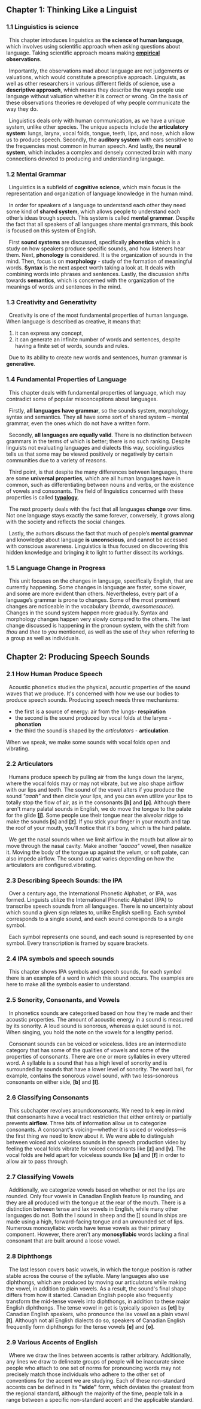 ## Chapter 1: Thinking Like a Linguist

### 1.1 Linguistics is science

&ensp;This chapter introduces linguistics as **the science of human language**, which involves using scientific approach when asking questions about language. Taking scientific approach means making **[empirical](https://www.merriam-webster.com/dictionary/empirical) observations**. 

&ensp;Importantly, the observations mad about language are not judgements or valuations, which would constitute a prescriptive approach. Linguists, as well as other researchers in various different fields of science, use a **descriptive approach**, which means they describe the ways people use language without valuation whether it is correct or wrong. On the basis of these observations theories re developed of why people communicate the way they do. 

&ensp;Linguistics deals only with human communication, as we have a unique system, unlike other species. The unique aspects include the **articulatory system**: lungs, larynx, vocal folds, tongue, teeth, lips, and nose, which allow us to produce speech. Secondly, the **auditory system** with ears sensitive to the frequencies most common in human speech. And lastly, the **neural system**, which includes a complex and densely connected brain with many connections devoted to producing and understanding language. 

### 1.2 Mental Grammar

&ensp;Linguistics is a subfield of **cognitive science**, which main focus is the representation and organization of language knowledge in the human mind. 

&ensp;In order for speakers of a language to understand each other they need some kind of **shared system**, which allows people to understand each other’s ideas trough speech. This system is called **mental grammar**. Despite the fact that all speakers of all languages share mental grammars, this book is focused on this system of English.  

&ensp;First **sound systems** are discussed, specifically **phonetics** which is a study on how speakers produce specific sounds, and how listeners hear them. Next, **phonology** is considered. It is the organization of sounds in the mind. Then, focus is on **morphology** - study of the formation of meaningful words. **Syntax** is the next aspect worth taking a look at. It deals with combining words into phrases and sentences. Lastly, the discussion shifts towards **semantics**, which is concerned with the organization of the meanings of words and sentences in the mind.

### 1.3 Creativity and Generativity

&ensp;Creativity is one of the most fundamental properties of human language. When language is described as creative, it means that:
1.	it can express any concept,
2.	it can generate an infinite number of words and sentences, despite having a finite set of words, sounds and rules. 

&ensp;Due to its ability to create new words and sentences, human grammar is **generative**. 

### 1.4 Fundamental Properties of Language

&ensp;This chapter deals with fundamental properties of language, which may contradict some of popular misconceptions about languages.

&ensp;Firstly, **all languages have grammar**, so the sounds system, morphology, syntax and semantics. They all have some sort of shared system – mental grammar, even the ones which do not have a written form.

&ensp;Secondly, **all languages are equally valid**. There is no distinction between grammars in the terms of which is better; there is no such ranking. Despite linguists not evaluating languages and dialects this way, sociolinguistics tells us that some may be viewed positively or negatively by certain communities due to a variety of reasons. 

&ensp;Third point, is that despite the many differences between languages, there are some **universal properties**, which are all human languages have in common, such as differentiating between nouns and verbs, or the existence of vowels and consonants. The field of linguistics concerned with these properties is called **[typology](https://en.wikipedia.org/wiki/Linguistic_typology)**. 

&ensp;The next property deals with the fact that all languages **change** over time. Not one language stays exactly the same forever, conversely, it grows along with the society and reflects the social changes. 

&ensp;Lastly, the authors discuss the fact that much of people’s **mental grammar** and knowledge about language **is unconscious**, and cannot be accessed with conscious awareness. Linguistics is thus focused on discovering this hidden knowledge and bringing it to light to further dissect its workings. 

### 1.5 Language Change in Progress

&ensp;This unit focuses on the changes in language, specifically English, that are currently happening. Some changes in language are faster, some slower, and some are more evident than others. Nevertheless, every part of a language’s grammar is prone to changes. Some of the most prominent changes are noticeable in the vocabulary (*beardo*, *awesomesauce*). Changes in the sound system happen more gradually. Syntax and morphology changes happen very slowly compared to the others. The last change discussed is happening in the pronoun system, with the shift from *thou* and *thee* to *you* mentioned, as well as the use of *they* when referring to a group as well as individuals. 


## Chapter 2: Producing Speech Sounds

### 2.1 How Human Produce Speech

&ensp;Acoustic phonetics studies the physical, acoustic properties of the sound waves that we produce. It's concerned with how we use our bodies to produce speech sounds. Producing speech needs three mechanisms:
- the first is a source of energy: air from the lungs- **respiration**
- the second is the sound produced by vocal folds at the larynx -**phonation** 
- the third the sound is shaped by the _articulators_ - **articulation**.

When we speak, we make some sounds with vocal folds open and vibrating.

### 2.2 Articulators

&ensp;Humans produce speech by pulling air from the lungs down the larynx, where the vocal folds may or may not vibrate, but we also shape airflow with our lips and teeth. The sound of the vowel alters if you produce the sound _"aaah"_ and then circle your lips, and you can even utilize your lips to totally stop the flow of air, as in the consonants **[b]** and **[p]**. Although there aren't many palatal sounds in English, we do move the tongue to the palate for the glide **[j]**. Some people use their tongue near the alveolar ridge to make the sounds **[s]** and **[z]**. If you stick your finger in your mouth and tap the roof of your mouth, you'll notice that it's bony, which is the hard palate.

&ensp;We get the nasal sounds  when we limit airflow in the mouth but allow air to move through the nasal cavity. Make another _"aaaaa"_ vowel, then nasalize it. Moving the body of the tongue up against the velum, or soft palate, can also impede airflow. The sound output varies depending on how the articulators are configured.vibrating.


### 2.3 Describing Speech Sounds: the IPA

&ensp;Over a century ago, the International Phonetic Alphabet, or IPA, was formed. Linguists utilize the International Phonetic Alphabet (IPA) to transcribe speech sounds from all languages. There is no uncertainty about which sound a given sign relates to, unlike English spelling. Each symbol corresponds to a single sound, and each sound corresponds to a single symbol.

&ensp;Each symbol represents one sound, and each sound is represented by one symbol. Every transcription is framed by square brackets.


### 2.4 IPA symbols and speech sounds

&ensp;This chapter shows IPA symbols and speech sounds, for each symbol there is an example of a word in which this sound occurs. The examples are here to make all the symbols easier to understand.  


### 2.5 Sonority, Consonants, and Vowels

&ensp;In phonetics sounds are categorised based on how they're made and their acoustic properties. The amount of acoustic energy in a sound is measured by its sonority. A loud sound is sonorous, whereas a quiet sound is not. When singing, you hold the note on the vowels for a lengthy period.

&ensp;Consonant sounds can be voiced or voiceless. lides are an intermediate category that has some of the qualities of vowels and some of the properties of consonants. There are one or more syllables in every uttered word. A syllable is a sound that has a high level of sonority and is surrounded by sounds that have a lower level of sonority. The word ball, for example, contains the sonorous vowel sound, with two less-sonorous consonants on either side, **[b]** and **[l]**.

### 2.6 Classifying Consonants

&ensp;This subchapter revolves aroundconsonants. We need to k eep in mind that consonants have a vocal tract restriction that either entirely or partially prevents **airflow**. Three bits of information allow us to categorize consonants. A consonant's voicing—whether it is voiced or voiceless—is the first thing we need to know about it. We were able to distinguish between voiced and voiceless sounds in the speech production video by feeling the vocal folds vibrate for voiced consonants like **[z]** and **[v]**. The vocal folds are held apart for voiceless sounds like **[s]** and **[f]** in order to allow air to pass through.

### 2.7 Classifying Vowels

&ensp;Additionally, we categorize vowels based on whether or not the lips are rounded. Only four vowels in Canadian English feature lip rounding, and they are all produced with the tongue at the rear of the mouth. There is a distinction between tense and lax vowels in English, while many other languages do not. Both the I sound in sheep and the [] sound in ships are made using a high, forward-facing tongue and an unrounded set of lips. Numerous monosyllabic words have tense vowels as their primary component. However, there aren't any **monosyllabic** words lacking a final consonant that are built around a loose vowel.

### 2.8 Diphthongs

&ensp;The last lesson covers basic vowels, in which the tongue position is rather stable across the course of the syllable. Many languages also use diphthongs, which are produced by moving our articulators while making the vowel, in addition to plain vowels. As a result, the sound's final shape differs from how it started. Canadian English people also frequently transform the mid-tense vowels into diphthongs, in addition to these major English diphthongs. The tense vowel in get is typically spoken as **[et]** by Canadian English speakers, who pronounce the lax vowel as a plain vowel **[t]**. Although not all English dialects do so, speakers of Canadian English frequently form diphthongs for the tense vowels **[e]** and **[o]**.

### 2.9 Various Accents of English

&ensp;Where we draw the lines between accents is rather arbitrary. Additionally, any lines we draw to delineate groups of people will be inaccurate since people who attach to one set of norms for pronouncing words may not precisely match those individuals who adhere to the other set of conventions for the accent we are studying. Each of these non-standard accents can be defined in its **"wide"** form, which deviates the greatest from the regional standard, although the majority of the time, people talk in a range between a specific non-standard accent and the applicable standard.
